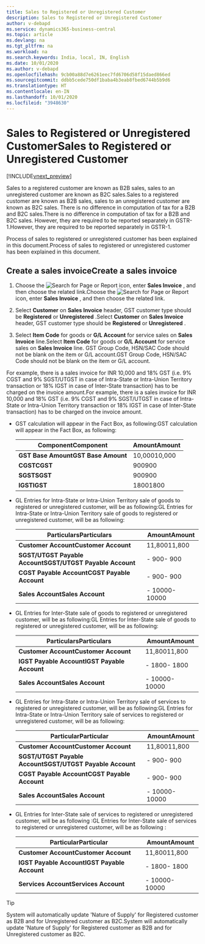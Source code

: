 ```yaml
---
title: Sales to Registered or Unregistered Customer
description: Sales to Registered or Unregistered Customer
author: v-debapd
ms.service: dynamics365-business-central
ms.topic: article
ms.devlang: na
ms.tgt_pltfrm: na
ms.workload: na
ms.search.keywords: India, local, IN, English
ms.date: 10/01/2020
ms.author: v-debapd
ms.openlocfilehash: 9cb00a88d7e6261eec7fd6706d58f15daed866ed
ms.sourcegitcommit: ddbb5cede750df1baba4b3eab8fbed6744b5b9d6
ms.translationtype: HT
ms.contentlocale: en-IN
ms.lasthandoff: 10/01/2020
ms.locfileid: "3948630"
---
```

# <a name="sales-to-registered-or-unregistered-customer"></a><span data-ttu-id="5b39b-103">Sales to Registered or Unregistered Customer</span><span class="sxs-lookup"><span data-stu-id="5b39b-103">Sales to Registered or Unregistered Customer</span></span>

[!INCLUDE[vnext_preview](../../includes/vnext_preview.md)]

<span data-ttu-id="5b39b-104">Sales to a registered customer are known as B2B sales, sales to an unregistered customer are known as B2C sales.</span><span class="sxs-lookup"><span data-stu-id="5b39b-104">Sales to a registered customer are known as B2B sales, sales to an unregistered customer are known as B2C sales.</span></span> <span data-ttu-id="5b39b-105">There is no difference in computation of tax for a B2B and B2C sales.</span><span class="sxs-lookup"><span data-stu-id="5b39b-105">There is no difference in computation of tax for a B2B and B2C sales.</span></span> <span data-ttu-id="5b39b-106">However, they are required to be reported separately in GSTR-1.</span><span class="sxs-lookup"><span data-stu-id="5b39b-106">However, they are required to be reported separately in GSTR-1.</span></span>

<span data-ttu-id="5b39b-107">Process of sales to registered or unregistered customer has been explained in this document.</span><span class="sxs-lookup"><span data-stu-id="5b39b-107">Process of sales to registered or unregistered customer has been explained in this document.</span></span>

## <a name="create-a-sales-invoice"></a><span data-ttu-id="5b39b-108">Create a sales invoice</span><span class="sxs-lookup"><span data-stu-id="5b39b-108">Create a sales invoice</span></span>

1. <span data-ttu-id="5b39b-109">Choose the ![Search for Page or Report](image/search_small.png "Search for Page or Report icon") icon, enter **Sales Invoice** , and then choose the related link.</span><span class="sxs-lookup"><span data-stu-id="5b39b-109">Choose the ![Search for Page or Report](image/search_small.png "Search for Page or Report icon") icon, enter **Sales Invoice** , and then choose the related link.</span></span>

2. <span data-ttu-id="5b39b-110">Select **Customer** on **Sales Invoice** header, GST customer type should be **Registered** or **Unregistered** .</span><span class="sxs-lookup"><span data-stu-id="5b39b-110">Select **Customer** on **Sales Invoice** header, GST customer type should be **Registered** or **Unregistered** .</span></span>

3. <span data-ttu-id="5b39b-111">Select **Item Code** for goods or **G/L Account** for service sales on **Sales Invoice** line.</span><span class="sxs-lookup"><span data-stu-id="5b39b-111">Select **Item Code** for goods or **G/L Account** for service sales on **Sales Invoice** line.</span></span> <span data-ttu-id="5b39b-112">GST Group Code, HSN/SAC Code should not be blank on the item or G/L account.</span><span class="sxs-lookup"><span data-stu-id="5b39b-112">GST Group Code, HSN/SAC Code should not be blank on the item or G/L account.</span></span> 

<span data-ttu-id="5b39b-113">For example, there is a sales invoice for INR 10,000 and 18% GST (i.e. 9% CGST and 9% SGST/UTGST in case of Intra-State or Intra-Union Territory transaction or 18% IGST in case of Inter-State transaction) has to be charged on the invoice amount.</span><span class="sxs-lookup"><span data-stu-id="5b39b-113">For example, there is a sales invoice for INR 10,000 and 18% GST (i.e. 9% CGST and 9% SGST/UTGST in case of Intra-State or Intra-Union Territory transaction or 18% IGST in case of Inter-State transaction) has to be charged on the invoice amount.</span></span>

- <span data-ttu-id="5b39b-114">GST calculation will appear in the Fact Box, as following:</span><span class="sxs-lookup"><span data-stu-id="5b39b-114">GST calculation will appear in the Fact Box, as following:</span></span>
    
    |<span data-ttu-id="5b39b-115">Component</span><span class="sxs-lookup"><span data-stu-id="5b39b-115">Component</span></span>|<span data-ttu-id="5b39b-116">Amount</span><span class="sxs-lookup"><span data-stu-id="5b39b-116">Amount</span></span>|
    |----------------------------------|---------------------------------------|  
    |<span data-ttu-id="5b39b-117">**GST Base Amount**</span><span class="sxs-lookup"><span data-stu-id="5b39b-117">**GST Base Amount**</span></span>|<span data-ttu-id="5b39b-118">10,000</span><span class="sxs-lookup"><span data-stu-id="5b39b-118">10,000</span></span>|  
    |<span data-ttu-id="5b39b-119">**CGST**</span><span class="sxs-lookup"><span data-stu-id="5b39b-119">**CGST**</span></span>|<span data-ttu-id="5b39b-120">900</span><span class="sxs-lookup"><span data-stu-id="5b39b-120">900</span></span>|  
    |<span data-ttu-id="5b39b-121">**SGST**</span><span class="sxs-lookup"><span data-stu-id="5b39b-121">**SGST**</span></span>|<span data-ttu-id="5b39b-122">900</span><span class="sxs-lookup"><span data-stu-id="5b39b-122">900</span></span>|
    |<span data-ttu-id="5b39b-123">**IGST**</span><span class="sxs-lookup"><span data-stu-id="5b39b-123">**IGST**</span></span>|<span data-ttu-id="5b39b-124">1800</span><span class="sxs-lookup"><span data-stu-id="5b39b-124">1800</span></span>|

- <span data-ttu-id="5b39b-125">GL Entries for Intra-State or Intra-Union Territory sale of goods to registered or unregistered customer, will be as following:</span><span class="sxs-lookup"><span data-stu-id="5b39b-125">GL Entries for Intra-State or Intra-Union Territory sale of goods to registered or unregistered customer, will be as following:</span></span>

    |<span data-ttu-id="5b39b-126">Particulars</span><span class="sxs-lookup"><span data-stu-id="5b39b-126">Particulars</span></span>|<span data-ttu-id="5b39b-127">Amount</span><span class="sxs-lookup"><span data-stu-id="5b39b-127">Amount</span></span>|
    |----------------------------------|---------------------------------------|  
    |<span data-ttu-id="5b39b-128">**Customer Account**</span><span class="sxs-lookup"><span data-stu-id="5b39b-128">**Customer Account**</span></span>|<span data-ttu-id="5b39b-129">11,800</span><span class="sxs-lookup"><span data-stu-id="5b39b-129">11,800</span></span>|  
    |<span data-ttu-id="5b39b-130">**SGST/UTGST Payable Account**</span><span class="sxs-lookup"><span data-stu-id="5b39b-130">**SGST/UTGST Payable Account**</span></span>|<span data-ttu-id="5b39b-131">- 900</span><span class="sxs-lookup"><span data-stu-id="5b39b-131">- 900</span></span>|  
    |<span data-ttu-id="5b39b-132">**CGST Payable Account**</span><span class="sxs-lookup"><span data-stu-id="5b39b-132">**CGST Payable Account**</span></span>|<span data-ttu-id="5b39b-133">- 900</span><span class="sxs-lookup"><span data-stu-id="5b39b-133">- 900</span></span>|
    |<span data-ttu-id="5b39b-134">**Sales Account**</span><span class="sxs-lookup"><span data-stu-id="5b39b-134">**Sales Account**</span></span>|<span data-ttu-id="5b39b-135">- 10000</span><span class="sxs-lookup"><span data-stu-id="5b39b-135">- 10000</span></span>|

- <span data-ttu-id="5b39b-136">GL Entries for Inter-State sale of goods to registered or unregistered customer, will be as following:</span><span class="sxs-lookup"><span data-stu-id="5b39b-136">GL Entries for Inter-State sale of goods to registered or unregistered customer, will be as following:</span></span>

    |<span data-ttu-id="5b39b-137">Particulars</span><span class="sxs-lookup"><span data-stu-id="5b39b-137">Particulars</span></span>|<span data-ttu-id="5b39b-138">Amount</span><span class="sxs-lookup"><span data-stu-id="5b39b-138">Amount</span></span>|
    |----------------------------------|---------------------------------------|  
    |<span data-ttu-id="5b39b-139">**Customer Account**</span><span class="sxs-lookup"><span data-stu-id="5b39b-139">**Customer Account**</span></span>|<span data-ttu-id="5b39b-140">11,800</span><span class="sxs-lookup"><span data-stu-id="5b39b-140">11,800</span></span>|  
    |<span data-ttu-id="5b39b-141">**IGST Payable Account**</span><span class="sxs-lookup"><span data-stu-id="5b39b-141">**IGST Payable Account**</span></span>|<span data-ttu-id="5b39b-142">- 1800</span><span class="sxs-lookup"><span data-stu-id="5b39b-142">- 1800</span></span>| 
    |<span data-ttu-id="5b39b-143">**Sales Account**</span><span class="sxs-lookup"><span data-stu-id="5b39b-143">**Sales Account**</span></span>|<span data-ttu-id="5b39b-144">- 10000</span><span class="sxs-lookup"><span data-stu-id="5b39b-144">- 10000</span></span>|

- <span data-ttu-id="5b39b-145">GL Entries for Intra-State or Intra-Union Territory sale of services to registered or unregistered customer, will be as following:</span><span class="sxs-lookup"><span data-stu-id="5b39b-145">GL Entries for Intra-State or Intra-Union Territory sale of services to registered or unregistered customer, will be as following:</span></span>

    |<span data-ttu-id="5b39b-146">Particular</span><span class="sxs-lookup"><span data-stu-id="5b39b-146">Particular</span></span>|<span data-ttu-id="5b39b-147">Amount</span><span class="sxs-lookup"><span data-stu-id="5b39b-147">Amount</span></span>|
    |----------------------------------|---------------------------------------|  
    |<span data-ttu-id="5b39b-148">**Customer Account**</span><span class="sxs-lookup"><span data-stu-id="5b39b-148">**Customer Account**</span></span>|<span data-ttu-id="5b39b-149">11,800</span><span class="sxs-lookup"><span data-stu-id="5b39b-149">11,800</span></span>|  
    |<span data-ttu-id="5b39b-150">**SGST/UTGST Payable Account**</span><span class="sxs-lookup"><span data-stu-id="5b39b-150">**SGST/UTGST Payable Account**</span></span>|<span data-ttu-id="5b39b-151">- 900</span><span class="sxs-lookup"><span data-stu-id="5b39b-151">- 900</span></span>|  
    |<span data-ttu-id="5b39b-152">**CGST Payable Account**</span><span class="sxs-lookup"><span data-stu-id="5b39b-152">**CGST Payable Account**</span></span>|<span data-ttu-id="5b39b-153">- 900</span><span class="sxs-lookup"><span data-stu-id="5b39b-153">- 900</span></span>|
    |<span data-ttu-id="5b39b-154">**Sales Account**</span><span class="sxs-lookup"><span data-stu-id="5b39b-154">**Sales Account**</span></span>|<span data-ttu-id="5b39b-155">- 10000</span><span class="sxs-lookup"><span data-stu-id="5b39b-155">- 10000</span></span>|

- <span data-ttu-id="5b39b-156">GL Entries for Inter-State sale of services to registered or unregistered customer, will be as following :</span><span class="sxs-lookup"><span data-stu-id="5b39b-156">GL Entries for Inter-State sale of services to registered or unregistered customer, will be as following :</span></span>

    |<span data-ttu-id="5b39b-157">Particular</span><span class="sxs-lookup"><span data-stu-id="5b39b-157">Particular</span></span>|<span data-ttu-id="5b39b-158">Amount</span><span class="sxs-lookup"><span data-stu-id="5b39b-158">Amount</span></span>|
    |----------------------------------|---------------------------------------|  
    |<span data-ttu-id="5b39b-159">**Customer Account**</span><span class="sxs-lookup"><span data-stu-id="5b39b-159">**Customer Account**</span></span>|<span data-ttu-id="5b39b-160">11,800</span><span class="sxs-lookup"><span data-stu-id="5b39b-160">11,800</span></span>|  
    |<span data-ttu-id="5b39b-161">**IGST Payable Account**</span><span class="sxs-lookup"><span data-stu-id="5b39b-161">**IGST Payable Account**</span></span>|<span data-ttu-id="5b39b-162">- 1800</span><span class="sxs-lookup"><span data-stu-id="5b39b-162">- 1800</span></span>|
    |<span data-ttu-id="5b39b-163">**Services Account**</span><span class="sxs-lookup"><span data-stu-id="5b39b-163">**Services Account**</span></span>|<span data-ttu-id="5b39b-164">- 10000</span><span class="sxs-lookup"><span data-stu-id="5b39b-164">- 10000</span></span>|

> [!TIP]
> <span data-ttu-id="5b39b-165">System will automatically update 'Nature of Supply' for Registered customer as B2B and for Unregistered customer as B2C.</span><span class="sxs-lookup"><span data-stu-id="5b39b-165">System will automatically update 'Nature of Supply' for Registered customer as B2B and for Unregistered customer as B2C.</span></span>






































